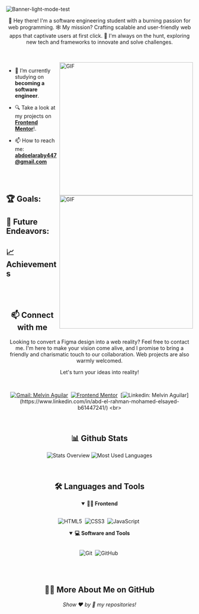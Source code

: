 <!-- Banner 20232A -->

![Banner-light-mode-test](https://user-images.githubusercontent.com/90595158/221481850-84df7f4c-2193-445d-9aba-d4eee0be7f5c.png#gh-light-mode-only)


<p align="center">
👋 Hey there! I'm a software engineering student with a burning passion for web programming. 🕸️ My mission? Crafting scalable and user-friendly web apps that captivate users at first click. 🚀 I'm always on the hunt, exploring new tech and frameworks to innovate and solve challenges.
</p>

##

<br>

<!--- Web illustrations by Storyset ( https://storyset.com/web ) --->
<img align="right" alt="GIF" src="https://user-images.githubusercontent.com/90595158/224520261-cac35362-4a70-4108-85c8-260ac8e0b0bd.svg#gh-dark-mode-only" width="360px"/>
<img align="right" alt="GIF" src="https://user-images.githubusercontent.com/90595158/224520109-e00b8f1e-08c9-4316-9920-ea4e88701a61.svg#gh-light-mode-only" width="360px"/>

- 🔭 I’m currently studying on **becoming a software engineer**.


- 🔍 Take a look at my projects on [**Frontend Mentor**](https://www.frontendmentor.io/profile/AbdAlrahmanmohamedelsayed)!.

- 📫 How to reach me: **abdoelaraby447@gmail.com**



<br>
<br>

## 🏆 Goals:


## 🚀 Future Endeavors:



## 📈 Achievements




#

<br>

<h2 align="center">📫 Connect with me</h2>

<p align="center">
Looking to convert a Figma design into a web reality? Feel free to contact me. I'm here to make your vision come alive, and I promise to bring a friendly and charismatic touch to our collaboration. Web projects are also warmly welcomed.
</p>

<p align="center">
Let's turn your ideas into reality!
</p>
<br />

<div align = "center">
    
[![Gmail: Melvin Aguilar](https://img.shields.io/badge/-gmail-red?style=for-the-badge&logo=Gmail&logoColor=white&link=mailto:abdoelaraby447@gmail.com)](mailto:abdoelaraby447@gmail.com)&nbsp;
[![Frontend Mentor](https://img.shields.io/badge/-Frontend%20Mentor-5F3DC4?style=for-the-badge&logo=FrontendMentor&logoColor=white&link=https://www.frontendmentor.io/profile/AbdAlrahmanmohamedelsayed)](https://www.frontendmentor.io/profile/AbdAlrahmanmohamedelsayed)&nbsp;
[![Linkedin: Melvin Aguilar](https://img.shields.io/badge/-linkedin-blue?style=for-the-badge&logo=Linkedin&logoColor=white&link=[https://www.linkedin.com/in/abd-el-rahman-mohamed-elsayed-b61447241/](https://www.linkedin.com/in/abd-el-rahman-mohamed-elsayed-b61447241/))](https://www.linkedin.com/in/abd-el-rahman-mohamed-elsayed-b61447241/)
<br>


  
</div>

<br>
<h2 align="center">📊 Github Stats</h2>

<div align = "center">

![Stats Overview](https://raw.githubusercontent.com/AbdAlrahmanmohamedelsayed/github-stats/master/generated/overview.svg#gh-dark-mode-only)
![Most Used Languages](https://raw.githubusercontent.com/AbdAlrahmanmohamedelsayed/github-stats/master/generated/languages.svg#gh-dark-mode-only)

</div>
<br>



<div align = "center">

<h2 align="center">🛠️ Languages and Tools</h2>

<details open>
<summary><b>🏄‍♂️ Frontend</b></summary>
<br>
  
![HTML5](https://img.shields.io/badge/-HTML5-E34F26?style=for-the-badge&logo=html5&logoColor=white)&nbsp;
![CSS3](https://img.shields.io/badge/-CSS3-1572B6?style=for-the-badge&logo=css3)&nbsp;
![JavaScript](https://img.shields.io/badge/Javascript-F7DF1E.svg?style=for-the-badge&logo=javascript&logoColor=black)&nbsp;



</details>




<details open>
<summary><b>💻 Software and Tools</b></summary>
<br>

![Git](https://img.shields.io/badge/-Git-F05032?style=for-the-badge&logo=git&logoColor=white)&nbsp;
![GitHub](https://img.shields.io/badge/-GitHub-181717?style=for-the-badge&logo=github)&nbsp;

<br>


</details>

</div>


<br>

<h2 align="center">👨‍💻 More About Me on GitHub</h2>







  
<h6 align="center">Show ❤️ by 🌟 my repositories!</h6>
